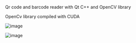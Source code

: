 Qr code and barcode reader with Qt C++ and OpenCV library

OpenCv library compiled with CUDA

![image](https://github.com/user-attachments/assets/1b7d459e-dcea-46a6-94e9-e27340b2e334)



![image](https://github.com/user-attachments/assets/24ac449f-e7fe-4c2f-a92b-5626c97a7fe5)
